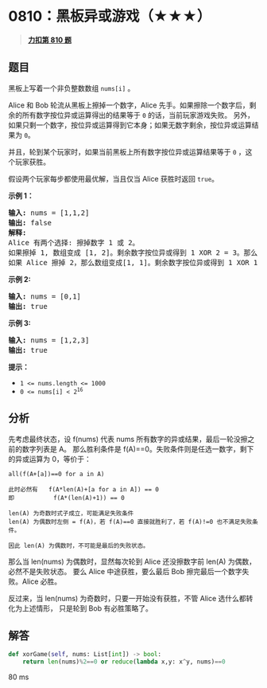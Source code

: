 # 0810：黑板异或游戏（★★★）


> <u>**[力扣第 810 题](https://leetcode.cn/problems/chalkboard-xor-game/)**</u>

## 题目

<p>黑板上写着一个非负整数数组 <code>nums[i]</code> 。</p>

<p>Alice 和 Bob 轮流从黑板上擦掉一个数字，Alice 先手。如果擦除一个数字后，剩余的所有数字按位异或运算得出的结果等于 <code>0</code> 的话，当前玩家游戏失败。 另外，如果只剩一个数字，按位异或运算得到它本身；如果无数字剩余，按位异或运算结果为 <code>0</code>。</p>

<p>并且，轮到某个玩家时，如果当前黑板上所有数字按位异或运算结果等于 <code>0</code> ，这个玩家获胜。</p>

<p>假设两个玩家每步都使用最优解，当且仅当 Alice 获胜时返回 <code>true</code>。</p>



<p><strong>示例 1：</strong></p>

<pre>
<strong>输入:</strong> nums = [1,1,2]
<strong>输出:</strong> false
<strong>解释:</strong>
Alice 有两个选择: 擦掉数字 1 或 2。
如果擦掉 1, 数组变成 [1, 2]。剩余数字按位异或得到 1 XOR 2 = 3。那么 Bob 可以擦掉任意数字，因为 Alice 会成为擦掉最后一个数字的人，她总是会输。
如果 Alice 擦掉 2，那么数组变成[1, 1]。剩余数字按位异或得到 1 XOR 1 = 0。Alice 仍然会输掉游戏。
</pre>

<p><strong>示例 2:</strong></p>

<pre>
<strong>输入:</strong> nums = [0,1]
<strong>输出:</strong> true
</pre>

<p><strong>示例 3:</strong></p>

<pre>
<strong>输入:</strong> nums = [1,2,3]
<strong>输出:</strong> true
</pre>



<p><strong>提示：</strong></p>

<ul>
<li><code>1 &lt;= nums.length &lt;= 1000</code></li>
<li><code>0 &lt;= nums[i] &lt; 2<sup>16</sup></code></li>
</ul>


## 分析

先考虑最终状态，设 f(nums) 代表 nums 所有数字的异或结果，最后一轮没擦之前的数字列表是 A。
那么胜利条件是 f(A)==0。失败条件则是任选一数字，剩下的异或运算为 0，等价于：

	all(f(A+[a])==0 for a in A)
	
	此时必然有 	f(A*len(A)+[a for a in A]) == 0
	即			f(A*(len(A)+1)) == 0
	
	len(A) 为奇数时式子成立，可能满足失败条件
	len(A) 为偶数时左侧 = f(A)，若 f(A)==0 直接就胜利了，若 f(A)!=0 也不满足失败条件。
	
	因此 len(A) 为偶数时，不可能是最后的失败状态。
	
那么当 len(nums) 为偶数时，显然每次轮到 Alice 还没擦数字前 len(A) 为偶数，必然不是失败状态。
要么 Alice 中途获胜，要么最后 Bob 擦完最后一个数字失败。Alice 必胜。

反过来，当 len(nums) 为奇数时，只要一开始没有获胜，不管 Alice 选什么都转化为上述情形，
只是轮到 Bob 有必胜策略了。


## 解答

```python
def xorGame(self, nums: List[int]) -> bool:
	return len(nums)%2==0 or reduce(lambda x,y: x^y, nums)==0
```

80 ms

